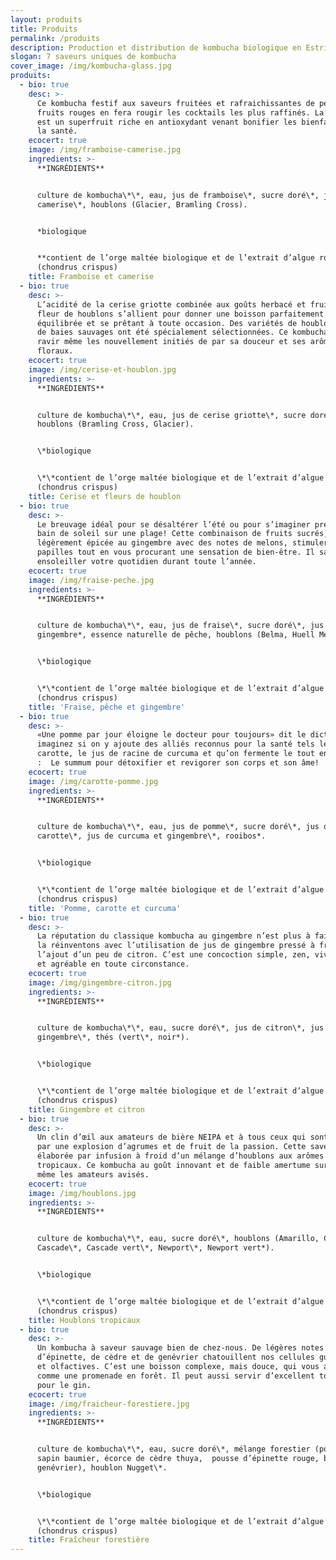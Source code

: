 ```yaml
---
layout: produits
title: Produits
permalink: /produits
description: Production et distribution de kombucha biologique en Estrie.
slogan: 7 saveurs uniques de kombucha
cover_image: /img/kombucha-glass.jpg
produits:
  - bio: true
    desc: >-
      Ce kombucha festif aux saveurs fruitées et rafraichissantes de petits
      fruits rouges en fera rougir les cocktails les plus raffinés. La camerise
      est un superfruit riche en antioxydant venant bonifier les bienfaits pour
      la santé.
    ecocert: true
    image: /img/framboise-camerise.jpg
    ingredients: >-
      **INGRÉDIENTS**


      culture de kombucha\*\*, eau, jus de framboise\*, sucre doré\*, jus de
      camerise\*, houblons (Glacier, Bramling Cross).


      *biologique


      **contient de l’orge maltée biologique et de l’extrait d’algue rouge
      (chondrus crispus)
    title: Framboise et camerise
  - bio: true
    desc: >-
      L’acidité de la cerise griotte combinée aux goûts herbacé et fruité de
      fleur de houblons s’allient pour donner une boisson parfaitement
      équilibrée et se prêtant à toute occasion. Des variétés de houblon au goût
      de baies sauvages ont été spécialement sélectionnées. Ce kombucha saura
      ravir même les nouvellement initiés de par sa douceur et ses arômes
      floraux.
    ecocert: true
    image: /img/cerise-et-houblon.jpg
    ingredients: >-
      **INGRÉDIENTS**


      culture de kombucha\*\*, eau, jus de cerise griotte\*, sucre doré\*,
      houblons (Bramling Cross, Glacier).


      \*biologique


      \*\*contient de l’orge maltée biologique et de l’extrait d’algue rouge
      (chondrus crispus)
    title: Cerise et fleurs de houblon
  - bio: true
    desc: >-
      Le breuvage idéal pour se désaltérer l’été ou pour s’imaginer prendre un
      bain de soleil sur une plage! Cette combinaison de fruits sucrés,
      légèrement épicée au gingembre avec des notes de melons, stimulera vos
      papilles tout en vous procurant une sensation de bien-être. Il saura
      ensoleiller votre quotidien durant toute l’année.
    ecocert: true
    image: /img/fraise-peche.jpg
    ingredients: >-
      **INGRÉDIENTS**


      culture de kombucha\*\*, eau, jus de fraise\*, sucre doré\*, jus de
      gingembre*, essence naturelle de pêche, houblons (Belma, Huell Melon).


      \*biologique


      \*\*contient de l’orge maltée biologique et de l’extrait d’algue rouge
      (chondrus crispus)
    title: 'Fraise, pêche et gingembre'
  - bio: true
    desc: >-
      «Une pomme par jour éloigne le docteur pour toujours» dit le dicton, mais
      imaginez si on y ajoute des alliés reconnus pour la santé tels le jus de
      carotte, le jus de racine de curcuma et qu’on fermente le tout en kombucha
      :  Le summum pour détoxifier et revigorer son corps et son âme!
    ecocert: true
    image: /img/carotte-pomme.jpg
    ingredients: >-
      **INGRÉDIENTS**


      culture de kombucha\*\*, eau, jus de pomme\*, sucre doré\*, jus de
      carotte\*, jus de curcuma et gingembre\*, rooibos*.


      \*biologique


      \*\*contient de l’orge maltée biologique et de l’extrait d’algue rouge
      (chondrus crispus)
    title: 'Pomme, carotte et curcuma'
  - bio: true
    desc: >-
      La réputation du classique kombucha au gingembre n’est plus à faire. Nous
      la réinventons avec l’utilisation de jus de gingembre pressé à froid et
      l’ajout d’un peu de citron. C’est une concoction simple, zen, vivifiante
      et agréable en toute circonstance.
    ecocert: true
    image: /img/gingembre-citron.jpg
    ingredients: >-
      **INGRÉDIENTS**


      culture de kombucha\*\*, eau, sucre doré\*, jus de citron\*, jus de
      gingembre\*, thés (vert\*, noir*).


      \*biologique


      \*\*contient de l’orge maltée biologique et de l’extrait d’algue rouge
      (chondrus crispus)
    title: Gingembre et citron
  - bio: true
    desc: >-
      Un clin d’œil aux amateurs de bière NEIPA et à tous ceux qui sont attirés
      par une explosion d’agrumes et de fruit de la passion. Cette saveur est
      élaborée par infusion à froid d’un mélange d’houblons aux arômes
      tropicaux. Ce kombucha au goût innovant et de faible amertume surprendra
      même les amateurs avisés.
    ecocert: true
    image: /img/houblons.jpg
    ingredients: >-
      **INGRÉDIENTS**


      culture de kombucha\*\*, eau, sucre doré\*, houblons (Amarillo, Citra,
      Cascade\*, Cascade vert\*, Newport\*, Newport vert*).


      \*biologique


      \*\*contient de l’orge maltée biologique et de l’extrait d’algue rouge
      (chondrus crispus)
    title: Houblons tropicaux
  - bio: true
    desc: >-
      Un kombucha à saveur sauvage bien de chez-nous. De légères notes de sapin,
      d’épinette, de cèdre et de genévrier chatouillent nos cellules gustatives
      et olfactives. C’est une boisson complexe, mais douce, qui vous apaisera
      comme une promenade en forêt. Il peut aussi servir d’excellent tonique
      pour le gin.
    ecocert: true
    image: /img/fraicheur-forestiere.jpg
    ingredients: >-
      **INGRÉDIENTS**


      culture de kombucha\*\*, eau, sucre doré\*, mélange forestier (pousse de
      sapin baumier, écorce de cèdre thuya,  pousse d’épinette rouge, baie de
      genévrier), houblon Nugget\*.


      \*biologique


      \*\*contient de l’orge maltée biologique et de l’extrait d’algue rouge
      (chondrus crispus)
    title: Fraîcheur forestière
---
```

